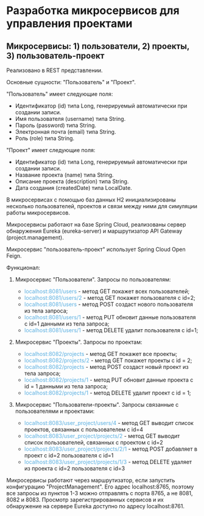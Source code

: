 # Разработка микросервисов для управления проектами

## Микросервисы: 1) пользователи, 2) проекты, 3) пользователь-проект

Реализовано в REST представлении.

Основные сущности: "Пользователь" и "Проект".

"Пользователь" имеет следующие поля:

- Идентификатор (id) типа Long, генерируемый автоматически при создании записи.
- Имя пользователя (username) типа String.
- Пароль (password) типа String.
- Электронная почта (email) типа String.
- Роль (role) типа String.

"Проект" имеет следующие поля:

- Идентификатор (id) типа Long, генерируемый автоматически при создании записи.
- Название проекта (name) типа String.
- Описание проекта (description) типа String.
- Дата создания (createdDate) типа LocalDate.

В микросервисах с помощью баз данных H2 инициализированы несколько пользователей, проектов и связи между ними 
для симуляции работы микросервисов.

Микросервисы работают на базе Spring Cloud, реализованы сервер обнаружения Eureka (eureka-server) и маршрутизатор API Gateway (project.management).

Микросервис "пользователь-проект" использует Spring Cloud Open Feign.

Функционал:

1. Микросервис "Пользователи". Запросы по пользователям:
    - <span style="color:#59afe1">localhost:8081/users </span> - метод GET покажет всех пользователей;
    - <span style="color:#59afe1">localhost:8081/users/2 </span> - метод GET покажет пользователя с id=2;
    - <span style="color:#59afe1">localhost:8081/users </span> - метод POST создаст нового пользователя
      из тела запроса;
    - <span style="color:#59afe1">localhost:8081/users/1 </span>- метод PUT обновит данные пользователя с id=1
      данными из тела запроса;
    - <span style="color:#59afe1">localhost:8081/users/1 </span>- метод DELETE удалит пользователя с id=1;


2. Микросервис "Проекты". Запросы по проектам:
    - <span style="color:#59afe1"> localhost:8082/projects </span> - метод GET покажет все проекты;
    - <span style="color:#59afe1">localhost:8082/projects/2 </span>- метод GET покажет проекты с id = 2;
    - <span style="color:#59afe1">localhost:8082/projects </span>- метод POST создаст новый проект из тела запроса;
    - <span style="color:#59afe1">localhost:8082/projects/1 </span>- метод PUT обновит данные проекта с id = 1
      данными из тела запроса;
    - <span style="color:#59afe1">localhost:8082/projects/1 </span>- метод DELETE удалит проект с id = 1;


3. Микросервис "Пользователи-проекты". Запросы связанные с пользователями и проектами:
    - <span style="color:#59afe1">localhost:8083/user_project/users/4 </span> -
      метод GET выводит список проектов, связанных с пользователем с id=4
    - <span style="color:#59afe1">localhost:8083/user_project/projects/2 </span> -
      метод GET выводит список пользователей, связанных с проектом с id=2
    - <span style="color:#59afe1">localhost:8083/user_project/projects/2/1 </span> -
      метод POST добавляет в проект с id=2 пользователя с id=1
    - <span style="color:#59afe1">localhost:8083/user_project/projects/1/3 </span> - 
    метод DELETE удаляет из проекта с id=2 пользователя с id=3

Микросервисы работают через маршрутизатор, если запустить конфигурацию "ProjectManagement". Его адрес localhost:8765, поэтому все запросы из пунктов 1-3 можно отправлять с порта 8765, а не  8081, 8082 и 8083.
Просмотр зарегистрированных сервисов и их обнаружение на сервере Eureka доступно по адресу localhost:8761.
